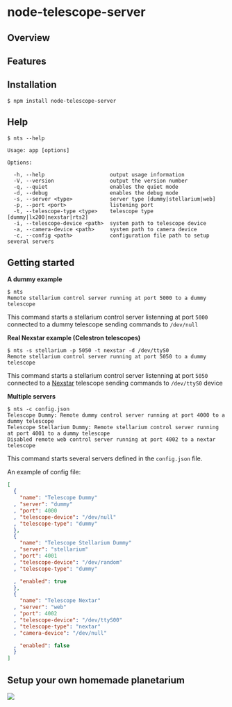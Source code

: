 # node-telescope-server

## Overview

## Features


## Installation

    $ npm install node-telescope-server

## Help

    $ nts --help

    Usage: app [options]

    Options:

      -h, --help                     output usage information
      -V, --version                  output the version number
      -q, --quiet                    enables the quiet mode
      -d, --debug                    enables the debug mode
      -s, --server <type>            server type [dummy|stellarium|web]
      -p, --port <port>              listening port
      -t, --telescope-type <type>    telescope type [dummy|lx200|nexstar|rts2]
      -i, --telescope-device <path>  system path to telescope device
      -a, --camera-device <path>     system path to camera device
      -c, --config <path>            configuration file path to setup several servers

## Getting started

**A dummy example**

    $ nts
    Remote stellarium control server running at port 5000 to a dummy telescope

This command starts a stellarium control server listenning at port `5000` connected to a dummy telescope sending commands to `/dev/null`

**Real Nexstar example (Celestron telescopes)**

    $ nts -s stellarium -p 5050 -t nexstar -d /dev/ttyS0
    Remote stellarium control server running at port 5050 to a dummy telescope

This command starts a stellarium control server listenning at port `5050` connected to a [Nexstar](http://www.nexstarsite.com/ "Nexstar Protocol") telescope sending commands to `/dev/ttyS0` device

**Multiple servers**

    $ nts -c config.json
    Telescope Dummy: Remote dummy control server running at port 4000 to a dummy telescope
    Telescope Stellarium Dummy: Remote stellarium control server running at port 4001 to a dummy telescope
    Disabled remote web control server running at port 4002 to a nextar telescope

This command starts several servers defined in the `config.json` file.

An example of config file:

```json
[
  {
    "name": "Telescope Dummy"
  , "server": "dummy"
  , "port": 4000
  , "telescope-device": "/dev/null"
  , "telescope-type": "dummy"
  },
  {
    "name": "Telescope Stellarium Dummy"
  , "server": "stellarium"
  , "port": 4001
  , "telescope-device": "/dev/random"
  , "telescope-type": "dummy"

  , "enabled": true
  },
  {
    "name": "Telescope Nextar"
  , "server": "web"
  , "port": 4002
  , "telescope-device": "/dev/ttyS00"
  , "telescope-type": "nextar"
  , "camera-device": "/dev/null"

  , "enabled": false
  }
]
```

## Setup your own homemade planetarium

![](http://www.stellarium.org/img/screenshots/0.10-orion-nebula.jpg)
